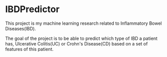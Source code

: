 # IBDPredictor

This project is my machine learning research related to Inflammatory Bowel Diseases(IBD).

The goal of the project is to be able to predict which type of IBD a patient has, Ulcerative Colitis(UC) or Crohn's Disease(CD) based on a set of features of this patient.
